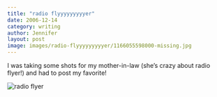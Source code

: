 ```yaml
---
title: "radio flyyyyyyyyyer"
date: 2006-12-14
category: writing
author: Jennifer
layout: post
image: images/radio-flyyyyyyyyyer/1166055598000-missing.jpg
---
```


I was taking some shots for my mother-in-law (she&#8217;s crazy about radio flyer!) and had to post my favorite!

![radio flyer](/te2006/assets/images/radio-flyyyyyyyyyer/1166055598000-missing.jpg)
